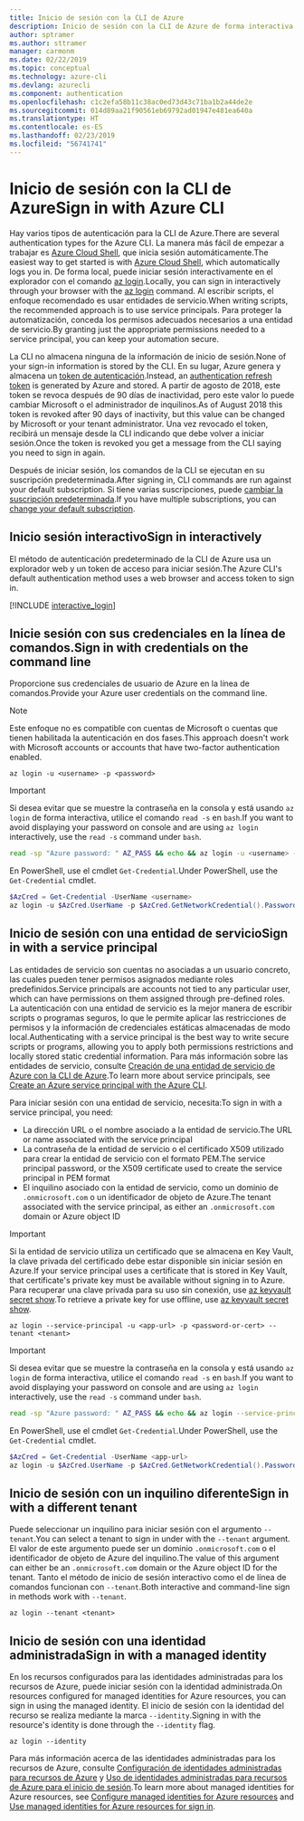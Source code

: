 ```yaml
---
title: Inicio de sesión con la CLI de Azure
description: Inicio de sesión con la CLI de Azure de forma interactiva o con credenciales locales
author: sptramer
ms.author: sttramer
manager: carmonm
ms.date: 02/22/2019
ms.topic: conceptual
ms.technology: azure-cli
ms.devlang: azurecli
ms.component: authentication
ms.openlocfilehash: c1c2efa58b11c38ac0ed73d43c71ba1b2a44de2e
ms.sourcegitcommit: 014d89aa21f90561eb69792ad01947e481ea640a
ms.translationtype: HT
ms.contentlocale: es-ES
ms.lasthandoff: 02/23/2019
ms.locfileid: "56741741"
---
```

# <a name="sign-in-with-azure-cli"></a><span data-ttu-id="dfcd3-103">Inicio de sesión con la CLI de Azure</span><span class="sxs-lookup"><span data-stu-id="dfcd3-103">Sign in with Azure CLI</span></span> 

<span data-ttu-id="dfcd3-104">Hay varios tipos de autenticación para la CLI de Azure.</span><span class="sxs-lookup"><span data-stu-id="dfcd3-104">There are several authentication types for the Azure CLI.</span></span> <span data-ttu-id="dfcd3-105">La manera más fácil de empezar a trabajar es [Azure Cloud Shell](/azure/cloud-shell/overview), que inicia sesión automáticamente.</span><span class="sxs-lookup"><span data-stu-id="dfcd3-105">The easiest way to get started is with [Azure Cloud Shell](/azure/cloud-shell/overview), which automatically logs you in.</span></span>
<span data-ttu-id="dfcd3-106">De forma local, puede iniciar sesión interactivamente en el explorador con el comando [az login](/cli/azure/reference-index#az-login).</span><span class="sxs-lookup"><span data-stu-id="dfcd3-106">Locally, you can sign in interactively through your browser with the [az login](/cli/azure/reference-index#az-login) command.</span></span> <span data-ttu-id="dfcd3-107">Al escribir scripts, el enfoque recomendado es usar entidades de servicio.</span><span class="sxs-lookup"><span data-stu-id="dfcd3-107">When writing scripts, the recommended approach is to use service principals.</span></span> <span data-ttu-id="dfcd3-108">Para proteger la automatización, conceda los permisos adecuados necesarios a una entidad de servicio.</span><span class="sxs-lookup"><span data-stu-id="dfcd3-108">By granting just the appropriate permissions needed to a service principal, you can keep your automation secure.</span></span>

<span data-ttu-id="dfcd3-109">La CLI no almacena ninguna de la información de inicio de sesión.</span><span class="sxs-lookup"><span data-stu-id="dfcd3-109">None of your sign-in information is stored by the CLI.</span></span> <span data-ttu-id="dfcd3-110">En su lugar, Azure genera y almacena un [token de autenticación](https://docs.microsoft.com/en-us/azure/active-directory/develop/v1-id-and-access-tokens#refresh-tokens).</span><span class="sxs-lookup"><span data-stu-id="dfcd3-110">Instead, an [authentication refresh token](https://docs.microsoft.com/en-us/azure/active-directory/develop/v1-id-and-access-tokens#refresh-tokens) is generated by Azure and stored.</span></span> <span data-ttu-id="dfcd3-111">A partir de agosto de 2018, este token se revoca después de 90 días de inactividad, pero este valor lo puede cambiar Microsoft o el administrador de inquilinos.</span><span class="sxs-lookup"><span data-stu-id="dfcd3-111">As of August 2018 this token is revoked after 90 days of inactivity, but this value can be changed by Microsoft or your tenant administrator.</span></span> <span data-ttu-id="dfcd3-112">Una vez revocado el token, recibirá un mensaje desde la CLI indicando que debe volver a iniciar sesión.</span><span class="sxs-lookup"><span data-stu-id="dfcd3-112">Once the token is revoked you get a message from the CLI saying you need to sign in again.</span></span>

<span data-ttu-id="dfcd3-113">Después de iniciar sesión, los comandos de la CLI se ejecutan en su suscripción predeterminada.</span><span class="sxs-lookup"><span data-stu-id="dfcd3-113">After signing in, CLI commands are run against your default subscription.</span></span> <span data-ttu-id="dfcd3-114">Si tiene varias suscripciones, puede [cambiar la suscripción predeterminada](manage-azure-subscriptions-azure-cli.md).</span><span class="sxs-lookup"><span data-stu-id="dfcd3-114">If you have multiple subscriptions, you can [change your default subscription](manage-azure-subscriptions-azure-cli.md).</span></span>

## <a name="sign-in-interactively"></a><span data-ttu-id="dfcd3-115">Inicio sesión interactivo</span><span class="sxs-lookup"><span data-stu-id="dfcd3-115">Sign in interactively</span></span>

<span data-ttu-id="dfcd3-116">El método de autenticación predeterminado de la CLI de Azure usa un explorador web y un token de acceso para iniciar sesión.</span><span class="sxs-lookup"><span data-stu-id="dfcd3-116">The Azure CLI's default authentication method uses a web browser and access token to sign in.</span></span>

[!INCLUDE [interactive_login](includes/interactive-login.md)]

## <a name="sign-in-with-credentials-on-the-command-line"></a><span data-ttu-id="dfcd3-117">Inicie sesión con sus credenciales en la línea de comandos.</span><span class="sxs-lookup"><span data-stu-id="dfcd3-117">Sign in with credentials on the command line</span></span>

<span data-ttu-id="dfcd3-118">Proporcione sus credenciales de usuario de Azure en la línea de comandos.</span><span class="sxs-lookup"><span data-stu-id="dfcd3-118">Provide your Azure user credentials on the command line.</span></span>

> [!Note]
> <span data-ttu-id="dfcd3-119">Este enfoque no es compatible con cuentas de Microsoft o cuentas que tienen habilitada la autenticación en dos fases.</span><span class="sxs-lookup"><span data-stu-id="dfcd3-119">This approach doesn't work with Microsoft accounts or accounts that have two-factor authentication enabled.</span></span>

```azurecli-interactive
az login -u <username> -p <password>
```

> [!IMPORTANT]
> <span data-ttu-id="dfcd3-120">Si desea evitar que se muestre la contraseña en la consola y está usando `az login` de forma interactiva, utilice el comando `read -s` en `bash`.</span><span class="sxs-lookup"><span data-stu-id="dfcd3-120">If you want to avoid displaying your password on console and are using `az login` interactively, use the `read -s` command under `bash`.</span></span>
>
> ```bash
> read -sp "Azure password: " AZ_PASS && echo && az login -u <username> -p $AZ_PASS
> ```
>
> <span data-ttu-id="dfcd3-121">En PowerShell, use el cmdlet `Get-Credential`.</span><span class="sxs-lookup"><span data-stu-id="dfcd3-121">Under PowerShell, use the `Get-Credential` cmdlet.</span></span>
>
> ```powershell
> $AzCred = Get-Credential -UserName <username>
> az login -u $AzCred.UserName -p $AzCred.GetNetworkCredential().Password
> ```

## <a name="sign-in-with-a-service-principal"></a><span data-ttu-id="dfcd3-122">Inicio de sesión con una entidad de servicio</span><span class="sxs-lookup"><span data-stu-id="dfcd3-122">Sign in with a service principal</span></span>

<span data-ttu-id="dfcd3-123">Las entidades de servicio son cuentas no asociadas a un usuario concreto, las cuales pueden tener permisos asignados mediante roles predefinidos.</span><span class="sxs-lookup"><span data-stu-id="dfcd3-123">Service principals are accounts not tied to any particular user, which can have permissions on them assigned through pre-defined roles.</span></span> <span data-ttu-id="dfcd3-124">La autenticación con una entidad de servicio es la mejor manera de escribir scripts o programas seguros, lo que le permite aplicar las restricciones de permisos y la información de credenciales estáticas almacenadas de modo local.</span><span class="sxs-lookup"><span data-stu-id="dfcd3-124">Authenticating with a service principal is the best way to write secure scripts or programs, allowing you to apply both permissions restrictions and locally stored static credential information.</span></span> <span data-ttu-id="dfcd3-125">Para más información sobre las entidades de servicio, consulte [Creación de una entidad de servicio de Azure con la CLI de Azure](create-an-azure-service-principal-azure-cli.md).</span><span class="sxs-lookup"><span data-stu-id="dfcd3-125">To learn more about service principals, see [Create an Azure service principal with the Azure CLI](create-an-azure-service-principal-azure-cli.md).</span></span>

<span data-ttu-id="dfcd3-126">Para iniciar sesión con una entidad de servicio, necesita:</span><span class="sxs-lookup"><span data-stu-id="dfcd3-126">To sign in with a service principal, you need:</span></span>

* <span data-ttu-id="dfcd3-127">La dirección URL o el nombre asociado a la entidad de servicio.</span><span class="sxs-lookup"><span data-stu-id="dfcd3-127">The URL or name associated with the service principal</span></span>
* <span data-ttu-id="dfcd3-128">La contraseña de la entidad de servicio o el certificado X509 utilizado para crear la entidad de servicio con el formato PEM.</span><span class="sxs-lookup"><span data-stu-id="dfcd3-128">The service principal password, or the X509 certificate used to create the service principal in PEM format</span></span>
* <span data-ttu-id="dfcd3-129">El inquilino asociado con la entidad de servicio, como un dominio de `.onmicrosoft.com` o un identificador de objeto de Azure.</span><span class="sxs-lookup"><span data-stu-id="dfcd3-129">The tenant associated with the service principal, as either an `.onmicrosoft.com` domain or Azure object ID</span></span>

> [!IMPORTANT]
>
> <span data-ttu-id="dfcd3-130">Si la entidad de servicio utiliza un certificado que se almacena en Key Vault, la clave privada del certificado debe estar disponible sin iniciar sesión en Azure.</span><span class="sxs-lookup"><span data-stu-id="dfcd3-130">If your service principal uses a certificate that is stored in Key Vault, that certificate's private key must be available without signing in to Azure.</span></span> <span data-ttu-id="dfcd3-131">Para recuperar una clave privada para su uso sin conexión, use [az keyvault secret show](/cli/azure/keyvault/secret).</span><span class="sxs-lookup"><span data-stu-id="dfcd3-131">To retrieve a private key for use offline, use [az keyvault secret show](/cli/azure/keyvault/secret).</span></span>

```azurecli-interactive
az login --service-principal -u <app-url> -p <password-or-cert> --tenant <tenant>
```

> [!IMPORTANT]
> <span data-ttu-id="dfcd3-132">Si desea evitar que se muestre la contraseña en la consola y está usando `az login` de forma interactiva, utilice el comando `read -s` en `bash`.</span><span class="sxs-lookup"><span data-stu-id="dfcd3-132">If you want to avoid displaying your password on console and are using `az login` interactively, use the `read -s` command under `bash`.</span></span>
>
> ```bash
> read -sp "Azure password: " AZ_PASS && echo && az login --service-principal -u <app-url> -p $AZ_PASS --tenant <tenant>
> ```
>
> <span data-ttu-id="dfcd3-133">En PowerShell, use el cmdlet `Get-Credential`.</span><span class="sxs-lookup"><span data-stu-id="dfcd3-133">Under PowerShell, use the `Get-Credential` cmdlet.</span></span>
>
> ```powershell
> $AzCred = Get-Credential -UserName <app-url>
> az login -u $AzCred.UserName -p $AzCred.GetNetworkCredential().Password --tenant <tenant>
> ```

## <a name="sign-in-with-a-different-tenant"></a><span data-ttu-id="dfcd3-134">Inicio de sesión con un inquilino diferente</span><span class="sxs-lookup"><span data-stu-id="dfcd3-134">Sign in with a different tenant</span></span>

<span data-ttu-id="dfcd3-135">Puede seleccionar un inquilino para iniciar sesión con el argumento `--tenant`.</span><span class="sxs-lookup"><span data-stu-id="dfcd3-135">You can select a tenant to sign in under with the `--tenant` argument.</span></span> <span data-ttu-id="dfcd3-136">El valor de este argumento puede ser un dominio `.onmicrosoft.com` o el identificador de objeto de Azure del inquilino.</span><span class="sxs-lookup"><span data-stu-id="dfcd3-136">The value of this argument can either be an `.onmicrosoft.com` domain or the Azure object ID for the tenant.</span></span> <span data-ttu-id="dfcd3-137">Tanto el método de inicio de sesión interactivo como el de línea de comandos funcionan con `--tenant`.</span><span class="sxs-lookup"><span data-stu-id="dfcd3-137">Both interactive and command-line sign in methods work with `--tenant`.</span></span>

```azurecli-interactive
az login --tenant <tenant>
```

## <a name="sign-in-with-a-managed-identity"></a><span data-ttu-id="dfcd3-138">Inicio de sesión con una identidad administrada</span><span class="sxs-lookup"><span data-stu-id="dfcd3-138">Sign in with a managed identity</span></span>

<span data-ttu-id="dfcd3-139">En los recursos configurados para las identidades administradas para los recursos de Azure, puede iniciar sesión con la identidad administrada.</span><span class="sxs-lookup"><span data-stu-id="dfcd3-139">On resources configured for managed identities for Azure resources, you can sign in using the managed identity.</span></span> <span data-ttu-id="dfcd3-140">El inicio de sesión con la identidad del recurso se realiza mediante la marca `--identity`.</span><span class="sxs-lookup"><span data-stu-id="dfcd3-140">Signing in with the resource's identity is done through the `--identity` flag.</span></span>

```azurecli-interactive
az login --identity
```

<span data-ttu-id="dfcd3-141">Para más información acerca de las identidades administradas para los recursos de Azure, consulte [Configuración de identidades administradas para recursos de Azure](https://docs.microsoft.com/en-us/azure/active-directory/managed-identities-azure-resources/qs-configure-cli-windows-vm) y [Uso de identidades administradas para recursos de Azure para el inicio de sesión](https://docs.microsoft.com/en-us/azure/active-directory/managed-identities-azure-resources/how-to-use-vm-sign-in).</span><span class="sxs-lookup"><span data-stu-id="dfcd3-141">To learn more about managed identities for Azure resources, see [Configure managed identities for Azure resources](https://docs.microsoft.com/en-us/azure/active-directory/managed-identities-azure-resources/qs-configure-cli-windows-vm) and [Use managed identities for Azure resources for sign in](https://docs.microsoft.com/en-us/azure/active-directory/managed-identities-azure-resources/how-to-use-vm-sign-in).</span></span>
